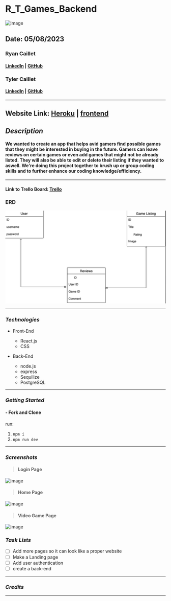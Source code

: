 # R_T_Games_Backend

![image](./images/video_game_image.png)

## Date: 05/08/2023

### Ryan Caillet

#### [LinkedIn](https://www.linkedin.com/in/ryan-caillet/) | [GitHub](https://github.com/rycaillet)

### Tyler Caillet

#### [LinkedIn](https://www.linkedin.com/in/tyler-caillet/) | [GitHub](https://github.com/tylercaillet)

---

####

**Website Link:**
[Heroku]() |
[frontend]()
---

## **_Description_**

#### We wanted to create an app that helps avid gamers find possible games that they might be interested in buying in the future. Gamers can leave reviews on certain games or even add games that might not be already listed. They will also be able to edit or delete their listing if they wanted to aswell. We're doing this project together to brush up or group coding skills and to further enhance our coding knowledge/efficiency. 

---

#### Link to Trello Board: [Trello](https://trello.com/b/naXdDCjY/game-over-p4)

### ERD

![image](./images/ERD.png)

---

### **_Technologies_**

- Front-End

  - React.js
  - CSS

- Back-End

  - node.js
  - express
  - Sequilize
  - PostgreSQL

---

### **_Getting Started_**

#### - Fork and Clone
run: 
1. `npm i`
2. `npm run dev`

---

### **_Screenshots_**

> #### **Login Page**

![image]()

> #### **Home Page**

![image]()

> #### **Video Game Page**

![image]()

### **_Task Lists_**

- [ ] Add more pages so it can look like a proper website
- [ ] Make a Landing page
- [ ] Add user authentication
- [ ] create a back-end

---

### **_Credits_**


---